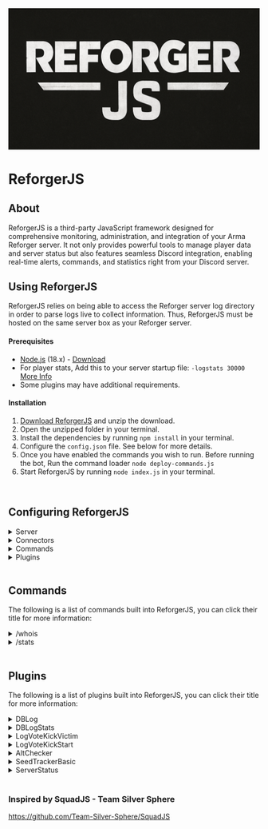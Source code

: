 <div align="center">

<img src="reforger-server/utils/ReforgerJSlogo.png" alt="Logo" width="800"/>

</div>

# ReforgerJS

## **About**

ReforgerJS is a third-party JavaScript framework designed for comprehensive monitoring, administration, and integration of your Arma Reforger server. It not only provides powerful tools to manage player data and server status but also features seamless Discord integration, enabling real-time alerts, commands, and statistics right from your Discord server.


## **Using ReforgerJS**

ReforgerJS relies on being able to access the Reforger server log directory in order to parse logs live to collect information. Thus, ReforgerJS must be hosted on the same server box as your Reforger server.

#### Prerequisites

- [Node.js](https://nodejs.org/en/) (18.x) - [Download](https://nodejs.org/en/)
- For player stats, Add this to your server startup file: `-logstats 30000` [More Info](https://community.bistudio.com/wiki/Arma_Reforger:Startup_Parameters#logStats)
- Some plugins may have additional requirements.

#### Installation

1. [Download ReforgerJS](https://github.com/ZSU-GG-Reforger/ReforgerJS/releases/latest) and unzip the download.
2. Open the unzipped folder in your terminal.
3. Install the dependencies by running `npm install` in your terminal.
4. Configure the `config.json` file. See below for more details.
5. Once you have enabled the commands you wish to run. Before running the bot, Run the command loader `node deploy-commands.js`
6. Start ReforgerJS by running `node index.js` in your terminal.

<br>

## **Configuring ReforgerJS**

<details>
  <summary>Server</summary>

## Server Configuration

```json
"server": {
  "id": 1,
  "name": "SERVER NAME",
  "host": "xxx.xxx.xxx.xxx",
  "queryPort": 00000,
  "rconPort": 00000,
  "rconPassword": "password",
  "logReaderMode": "tail",
  "logDir": "C:/path/to/reforger/log/folder",
},
"consoleLogLevel": "info",
"outputLogLevel": "info",
```

- `id` - An integer ID to uniquely identify the server.
- `name` - The Name of the server. Used by several plugins.
- `host` - The IP of the server.
- `queryPort` - The query port of the server.
- `rconPort` - The RCON port of the server.
- `rconPassword` - The RCON password of the server.
- `logReaderMode` - `tail` will read from a local log file, Future plans for `FTP`/`SFTP`
- `logDir` - The folder where your Reforger logs are saved.

- `consoleLogLevel` - Level of logging to be logged to the console
- `outputLogLevel` - Level of logging to be logged to the saved log files
  Log Levels: `verbose` | `info` | `warn` | `error`

  ***

  </details>

<details>
  <summary>Connectors</summary>

## Connector Configuration

Connectors allow ReforgerJS to communicate with external resources.

##### Discord

Connects to Discord via `discord.js`.

```json
"connectors": {
  "discord": {
    "token": "",
    "clientId":"",
    "guildId": ""
  }
},
```

- `token` - Discord bot login token.
- `clientId` - ClientID of the bot.
- `guildId` - GuildID of the server your are wanting to connect to.

##### Databases

ReforgerJS uses MySQL for data saved by plugins

```json
  "mysql": {
    "enabled": false,
    "host": "host",
    "port": 3306,
    "username": "",
    "password": "",
    "database": "",
    "dialect": ""
  }
```

---

</details>

<details>
  <summary>Commands</summary>

## Discord Commands Configuration

Commands include a permission system. They can be restricted to select discord Roles.

##### Roles

List of Discord Role IDs

```json
"roles": {
  "roleName": "discord RoleID",
  "roleName1": "discord RoleID",
  "roleName2": "discord RoleID",
  "roleName3": "discord RoleID"
}
```

Role names can be customised. These names are used for `roleLevels`

##### RoleLevels

Role levels are the permission levels allocted to your discord roles. For example; Level 1 has full access to every command, Level 3 can only access level 3 or lower commands

```json
"roleLevels": {
  "1": [
    "roleName",
    "roleName1"
  ],
  "2": [
    "roleName2"
  ],
  "3": [
    "roleName3"
  ]
}
```

##### Commands

Discord Slash Commands

```json
"commands": [
  {
    "command": "whois",
    "enabled": false,
    "commandLevel": 3
  }
],
```

- `command` - Command name, Must match name to the command located in the `commands` folder
- `enabled` - Enabled the command. `deploy-commands` will only load commands that are enabled in teh config
- `commandLevel` - Permission level to allocate command to.

  ***

  </details>

<details>
  <summary>Plugins</summary>

## Plugin Configuration

The `plugins` section in your config file lists all plugins built into ReforgerJS

```json
  "plugins": [
    {
      "plugin": "DBLog",
      "disabled": false
    }
  ]
```

The `disabled` field can be toggled between `true`/ `false` to enabled/disable the plugin.

Plugin options are also specified. A full list of plugin options can be seen below.
When creating plugins, the name (Cap specific) must match the name in the plugin folder.

---

</details>

<br>

## **Commands**

The following is a list of commands built into ReforgerJS, you can click their title for more information:

<details>
  <summary>/whois</summary>
  <h2>/whois</h2>
  <p>
    The <code>/whois</code> command retrieves player information from the database by searching with a specific identifier.
    It returns data stored in the database and can also be used as an alt checker when supplied with an IP address.
    This command requires the <code>DBLog</code> plugin.
  </p>
  <h3>Options</h3>
  <ul>
    <li>
      <h4>Identifier</h4>
      <p>The type of identifier to search by. The available options are:</p>
      <ul>
        <li>beGUID (Battle-eye GUID)</li>
        <li>UUID (Reforger UUID)</li>
        <li>Name (Player Name)</li>
        <li>IP (IP Address)</li>
      </ul>
    </li>
    <li>
      <h4>Value</h4>
      <p>The value corresponding to the chosen identifier. When using an IP address, this command can function as an alt checker.</p>
    </li>
  </ul>
</details>

<details>
  <summary>/stats</summary>
  <h2>/stats</h2>
  <p>
    The <code>/stats</code> command retrieves detailed player statistics by UUID.
    It gathers both basic player information and advanced metrics from the database.
    This command requires the <code>DBLog</code> and <code>DBLogStats</code> plugins.
  </p>
  <h3>Options</h3>
  <ul>
    <li>
      <h4>UUID</h4>
      <p>The Reforger UUID of the player whose statistics are being retrieved.</p>
    </li>
  </ul>
  <h3>Statistics Returned</h3>
  <ul>
    <li>
      <strong>Infantry:</strong> Points, player kills, deaths, K/D ratio, AI kills, shots fired, grenades thrown, and distance walked.
    </li>
    <li>
      <strong>Logistics:</strong> Points, roadkills, AI roadkills, distance driven, and distance as a passenger.
    </li>
    <li>
      <strong>Medical:</strong> Points, bandages applied, tourniquets applied, saline and morphine usage.
    </li>
    <li>
      <strong>Warcrimes:</strong> Warcrime values, teamkills, friendly roadkills, and additional related metrics.
    </li>
  </ul>
    <li>
      <h4>tableName Config Option</h4>
      <h6>Description</h6>
      <p>TableName specified in DBLogStats Plugin</p>
      <h6>Default</h6>
      <pre><code>""</code></pre>
    </li>
</details>

<br>

## **Plugins**

The following is a list of plugins built into ReforgerJS, you can click their title for more information:

<details>
          <summary>DBLog</summary>
          <h2>DBLog</h2>
          <p>This plugin will log various player statistics to a database.
          <h3>Stats</h3>
          <ul><li>Player Name</li>
          <li>IP address</li>
          <li>Reforger UUID</li>
          <li>Battle-eye GUID</li></ul></p>
          <h3>Options</h3>
          <ul><li><h4>Interval</h4>
           <h6>Description</h6>
           <p>Interval in minutes. How often the the plugin should check for updates/new players</p>
           <h6>Default</h6>
           <pre><code>1</code></pre></li></ul>
</details>

<details>
          <summary>DBLogStats</summary>
          <h2>DBLogStats</h2>
          <p>This plugin will log various player statistics to a database. The stats recorded are the vanilla playerData stats (Kills, Deaths, Rounds fired ect)</p>
          <h3>Options</h3>
          <ul><li><h4>Interval</h4>
           <h6>Description</h6>
           <p>Interval in minutes. How often the the plugin should check for updates/new players</p>
           <h6>Default</h6>
           <pre><code>1</code></pre></li>
          <li><h4>Path</h4>
           <h6>Description</h6>
           <p>Dir path to your servers playerData json files</p>
           <h6>Default</h6>
           <pre><code>C:/path/to/saves/profile/.save/playersave</code></pre></li>
          <li><h4>TableName</h4>
           <h6>Description</h6>
           <p>Name for the stats table to be created. (This will matter if you plan to run more than 1 server)</p>
           <h6>Default</h6>
           <pre><code>""</code></pre></li></ul>
</details>

<details>
          <summary>LogVoteKickVictim</summary>
          <h2>LogVoteKickVictim</h2>
          <p>Discord logging for the victim of a vote kick (The player that gets kicked)</p>
          <h3>Options</h3>
          <ul><li><h4>Channel</h4>
           <h6>Description</h6>
           <p>The ID of a discord channel or Thread</p>
           <h6>Default</h6>
           <pre><code>""</code></pre></li></ul>
</details>

<details>
          <summary>LogVoteKickStart</summary>
          <h2>LogVoteKickStart</h2>
          <p>Discord logging for the plaeyr for initiates a vote kick</p>
          <h3>Options</h3>
          <ul><li><h4>Channel</h4>
           <h6>Description</h6>
           <p>The ID of a discord channel or Thread</p>
           <h6>Default</h6>
           <pre><code>""</code></pre></li></ul>
</details>

<details>
          <summary>AltChecker</summary>
          <h2>AltChecker</h2>
          <p>Alt checking for connecting players</p>
          <h3>Options</h3>
          <ul><li><h4>Channel</h4>
           <h6>Description</h6>
           <p>The ID of a discord channel or Thread</p>
           <h6>Default</h6>
           <pre><code>""</code></pre></li>
          <li><h4>logAlts</h4>
           <h6>Description</h6>
           <p>Whether to log these Alts to a channel/Thread</p>
           <h6>Default</h6>
           <pre><code>true</code></pre></li>
          <li><h4>logOnlyOnline</h4>
           <h6>Description</h6>
           <p>Only log Alts if they are currently online. If a player joins and detects an Alt account, It will only log if said Alt is online </p>
           <h6>Default</h6>
           <pre><code>false</code></pre></li></ul>
</details>

<details>
          <summary>SeedTrackerBasic</summary>
          <h2>SeedTrackerBasic</h2>
          <p>Basic Database logging for seeding</p>
          <h3>Options</h3>
          <ul><li><h4>Interval</h4>
           <h6>Description</h6>
           <p>Interval in minutes. How often the the plugin should check for updates/new players</p>
           <h6>Default</h6>
           <pre><code>5</code></pre></li>
          <li><h4>seedStart</h4>
           <h6>Description</h6>
           <p>Track seeding time for players while playercount is equal to or above this number</p>
           <h6>Default</h6>
           <pre><code>4</code></pre></li>
          <li><h4>seedEnd</h4>
           <h6>Description</h6>
           <p>Track seeding time for players while playercount is equal to or below this number</p>
           <h6>Default</h6>
           <pre><code>40</code></pre></li></ul>
</details>

<details>
  <summary>ServerStatus</summary>
  <h2>ServerStatus</h2>
  <p>
    This plugin displays the server status on Discord by periodically updating an embed with live data such as player count, FPS, and memory usage.
    It can also update the Discord bot's status with the latest server information.
  </p>
  <h3>Options</h3>
  <ul>
    <li>
      <h4>enabled</h4>
      <h6>Description</h6>
      <p>Determines whether the ServerStatus plugin is active.</p>
      <h6>Default</h6>
      <pre><code>false</code></pre>
    </li>
    <li>
      <h4>channel</h4>
      <h6>Description</h6>
      <p>ID of the Discord channel where the status message will be posted.</p>
      <h6>Default</h6>
      <pre><code>""</code></pre>
    </li>
    <li>
      <h4>messageID</h4>
      <h6>Description</h6>
      <p>ID of the Discord message to update with server status information. The bot will edit this value automatically. (If you want to reset the embed, remove this value)</p>
      <h6>Default</h6>
      <pre><code>""</code></pre>
    </li>
    <li>
      <h4>interval</h4>
      <h6>Description</h6>
      <p>Interval in minutes. How often the plugin should update the server status.</p>
      <h6>Default</h6>
      <pre><code>1</code></pre>
    </li>
    <li>
      <h4>showFPS</h4>
      <h6>Description</h6>
      <p>If set to true, displays the current FPS in the status embed.</p>
      <h6>Default</h6>
      <pre><code>true</code></pre>
    </li>
    <li>
      <h4>showMemoryUsage</h4>
      <h6>Description</h6>
      <p>If set to true, displays the server's memory usage in the status embed.</p>
      <h6>Default</h6>
      <pre><code>false</code></pre>
    </li>
    <li>
      <h4>discordBotStatus</h4>
      <h6>Description</h6>
      <p>If enabled, updates the Discord bot's status with live server data.</p>
      <h6>Default</h6>
      <pre><code>true</code></pre>
    </li>
    <li>
      <h4>embed</h4>
      <h6>Description</h6>
      <p>Settings for the Discord embed used to display the server status.</p>
      <ul>
        <li>
          <h5>title</h5>
          <h6>Default</h6>
          <pre><code>"Arma Reforger Server Status"</code></pre>
        </li>
        <li>
          <h5>color</h5>
          <h6>Default</h6>
          <pre><code>"#00FF00"</code></pre>
        </li>
        <li>
          <h5>footer</h5>
          <h6>Default</h6>
          <pre><code>"ReforgerJS"</code></pre>
        </li>
        <li>
          <h5>thumbnail</h5>
          <h6>Description</h6>
          <p>Determines whether a thumbnail should be displayed in the embed.</p>
          <h6>Default</h6>
          <pre><code>false</code></pre>
        </li>
        <li>
          <h5>thumbnailURL</h5>
          <h6>Description</h6>
          <p>URL for the thumbnail image to be used in the embed.</p>
          <h6>Default</h6>
          <pre><code>"https://IMAGE_URL_HERE.png"</code></pre>
        </li>
      </ul>
    </li>
  </ul>
</details>


<br>

### Inspired by SquadJS - Team Silver Sphere

https://github.com/Team-Silver-Sphere/SquadJS
